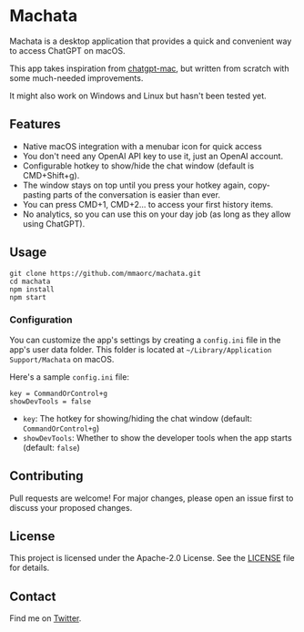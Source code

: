 # Machata

Machata is a desktop application that provides a quick and convenient way to access ChatGPT on macOS. 

This app takes inspiration from [chatgpt-mac](https://github.com/vincelwt/chatgpt-mac), but written from scratch with some much-needed improvements.

It might also work on Windows and Linux but hasn't been tested yet.

## Features

* Native macOS integration with a menubar icon for quick access
* You don't need any OpenAI API key to use it, just an OpenAI account.
* Configurable hotkey to show/hide the chat window (default is CMD+Shift+g).
* The window stays on top until you press your hotkey again, copy-pasting parts of the conversation is easier than ever.
* You can press CMD+1, CMD+2... to access your first history items.
* No analytics, so you can use this on your day job (as long as they allow using ChatGPT).

## Usage

```
git clone https://github.com/mmaorc/machata.git
cd machata 
npm install
npm start
```

### Configuration

You can customize the app's settings by creating a `config.ini` file in the app's user data folder. This folder is located at `~/Library/Application Support/Machata` on macOS.

Here's a sample `config.ini` file:

```
key = CommandOrControl+g
showDevTools = false
```

- `key`: The hotkey for showing/hiding the chat window (default: `CommandOrControl+g`)
- `showDevTools`: Whether to show the developer tools when the app starts (default: `false`)

## Contributing

Pull requests are welcome! For major changes, please open an issue first to discuss your proposed changes.

## License

This project is licensed under the Apache-2.0 License. See the [LICENSE](LICENSE) file for details.

## Contact

Find me on [Twitter](https://bit.ly/3CgS5XA).